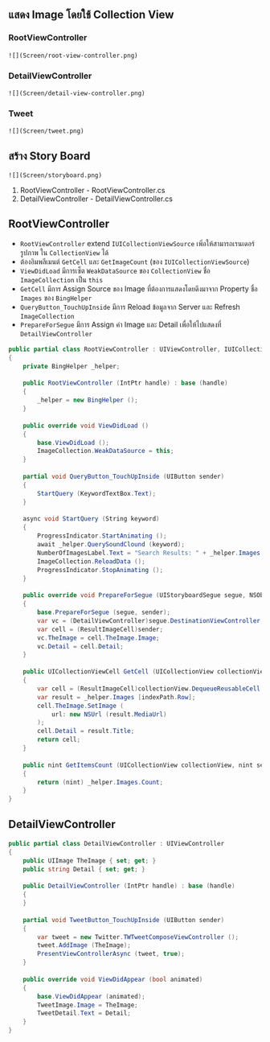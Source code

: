 
## แสดง Image โดยใช้ Collection View

### RootViewController

    ![](Screen/root-view-controller.png)

### DetailViewController

    ![](Screen/detail-view-controller.png)

### Tweet

    ![](Screen/tweet.png)

## สร้าง Story Board

    ![](Screen/storyboard.png)

1. RootViewController - RootViewController.cs
2. DetailViewController - DetailViewController.cs

## RootViewController

- `RootViewController` extend `IUICollectionViewSource` เพิ่อให้สามารถเรนเดอร์รูปภาพ ใน `CollectionView` ได้
- ต้องอิมพลีเมนต์ `GetCell` และ `GetImageCount` (ของ `IUICollectionViewSource`)
- `ViewDidLoad` มีการเซ็ต `WeakDataSource` ของ `CollectionView` ชื่อ `ImageCollection` เป็น `this`
- `GetCell` มีการ Assign Source ของ Image ที่ต้องการแสดงโดยดึงมาจาก Property ชื่อ `Images` ของ `BingHelper`
- `QueryButton_TouchUpInside` มีการ Reload ข้อมูลจาก Server และ Refresh `ImageCollection`
- `PrepareForSegue` มีการ Assign ค่า Image และ Detail เพื่อให้ไปแสดงที่ `DetailViewController`

```csharp
public partial class RootViewController : UIViewController, IUICollectionViewSource
{
    private BingHelper _helper;

    public RootViewController (IntPtr handle) : base (handle)
    {
        _helper = new BingHelper ();
    }

    public override void ViewDidLoad ()
    {
        base.ViewDidLoad ();
        ImageCollection.WeakDataSource = this;
    }

    partial void QueryButton_TouchUpInside (UIButton sender)
    {
        StartQuery (KeywordTextBox.Text);
    }

    async void StartQuery (String keyword)
    {
        ProgressIndicator.StartAnimating ();
        await _helper.QuerySoundClound (keyword);
        NumberOfImagesLabel.Text = "Search Results: " + _helper.Images.Count;
        ImageCollection.ReloadData ();
        ProgressIndicator.StopAnimating ();
    }

    public override void PrepareForSegue (UIStoryboardSegue segue, NSObject sender)
    {
        base.PrepareForSegue (segue, sender);
        var vc = (DetailViewController)segue.DestinationViewController;
        var cell = (ResultImageCell)sender;
        vc.TheImage = cell.TheImage.Image;
        vc.Detail = cell.Detail;
    }

    public UICollectionViewCell GetCell (UICollectionView collectionView, NSIndexPath indexPath)
    {
        var cell = (ResultImageCell)collectionView.DequeueReusableCell ("image", indexPath);
        var result = _helper.Images [indexPath.Row];
        cell.TheImage.SetImage (
            url: new NSUrl (result.MediaUrl)
        );
        cell.Detail = result.Title;
        return cell;
    }

    public nint GetItemsCount (UICollectionView collectionView, nint section)
    {
        return (nint) _helper.Images.Count;
    }
}
```

## DetailViewController

```csharp
public partial class DetailViewController : UIViewController
{
    public UIImage TheImage { set; get; }
    public string Detail { set; get; }

    public DetailViewController (IntPtr handle) : base (handle)
    {
    }

    partial void TweetButton_TouchUpInside (UIButton sender)
    {
        var tweet = new Twitter.TWTweetComposeViewController ();
        tweet.AddImage (TheImage);
        PresentViewControllerAsync (tweet, true);
    }

    public override void ViewDidAppear (bool animated)
    {
        base.ViewDidAppear (animated);
        TweetImage.Image = TheImage;
        TweetDetail.Text = Detail;
    }
}
```